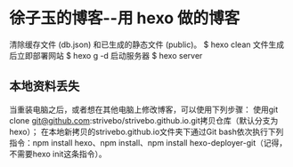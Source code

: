 # 徐子玉的博客--用 hexo 做的博客
清除缓存文件 (db.json) 和已生成的静态文件 (public)。
$ hexo clean
文件生成后立即部署网站
$ hexo g -d
启动服务器
$ hexo server

## 本地资料丢失
当重装电脑之后，或者想在其他电脑上修改博客，可以使用下列步骤：
使用git clone git@github.com:strivebo/strivebo.github.io.git拷贝仓库（默认分支为hexo）；
在本地新拷贝的strivebo.github.io文件夹下通过Git bash依次执行下列指令：npm install hexo、npm install、npm install hexo-deployer-git（记得，不需要hexo init这条指令）。